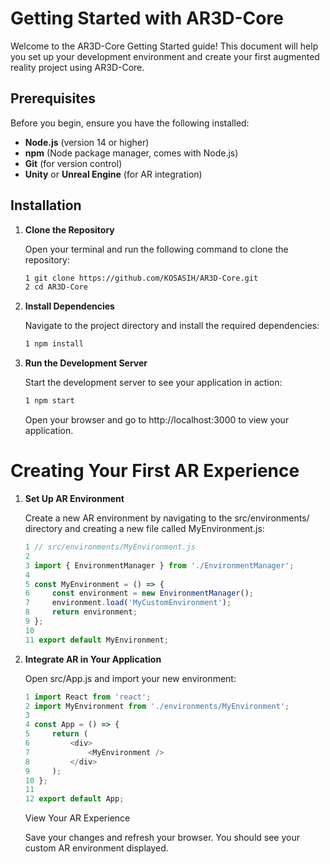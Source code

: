 # Getting Started with AR3D-Core

Welcome to the AR3D-Core Getting Started guide! This document will help you set up your development environment and create your first augmented reality project using AR3D-Core.

## Prerequisites

Before you begin, ensure you have the following installed:

- **Node.js** (version 14 or higher)
- **npm** (Node package manager, comes with Node.js)
- **Git** (for version control)
- **Unity** or **Unreal Engine** (for AR integration)

## Installation

1. **Clone the Repository**

   Open your terminal and run the following command to clone the repository:

   ```bash
   1 git clone https://github.com/KOSASIH/AR3D-Core.git
   2 cd AR3D-Core
   ```

2. **Install Dependencies**

   Navigate to the project directory and install the required dependencies:

   ```bash
   1 npm install
   ```

3. **Run the Development Server**

   Start the development server to see your application in action:

   ```bash
   1 npm start
   ```

   Open your browser and go to http://localhost:3000 to view your application.

# Creating Your First AR Experience

1. **Set Up AR Environment**

   Create a new AR environment by navigating to the src/environments/ directory and creating a new file called MyEnvironment.js:

   ```javascript
   1 // src/environments/MyEnvironment.js
   2 
   3 import { EnvironmentManager } from './EnvironmentManager';
   4 
   5 const MyEnvironment = () => {
   6     const environment = new EnvironmentManager();
   7     environment.load('MyCustomEnvironment');
   8     return environment;
   9 };   
   10 
   11 export default MyEnvironment;
   ```

2. **Integrate AR in Your Application**

   Open src/App.js and import your new environment:

   ```javascript
   1 import React from 'react';
   2 import MyEnvironment from './environments/MyEnvironment';
   3 
   4 const App = () => {
   5     return (
   6         <div>
   7             <MyEnvironment />
   8         </div>
   9     );
   10 };
   11 
   12 export default App;
   ```

   View Your AR Experience

   Save your changes and refresh your browser. You should see your custom AR environment displayed.
